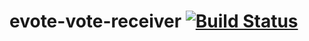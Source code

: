 # evote-vote-receiver [![Build Status](https://travis-ci.org/chilimannen/evote-vote-receiver.svg?branch=master)](https://travis-ci.org/chilimannen/evote-vote-receiver)
